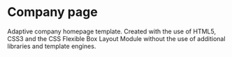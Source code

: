 # Company page

Adaptive company homepage template. Created with the use of HTML5, CSS3 and the CSS Flexible Box Layout Module without the use of additional libraries and template engines.
